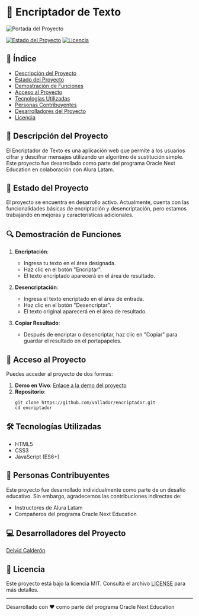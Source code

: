 # 🔐 Encriptador de Texto

![Portada del Proyecto](https://via.placeholder.com/800x400?text=Encriptador+de+Texto)

[![Estado del Proyecto](https://img.shields.io/badge/Estado-En%20Desarrollo-yellow)](https://github.com/tuusuario/encriptador)
[![Licencia](https://img.shields.io/badge/Licencia-MIT-blue.svg)](https://opensource.org/licenses/MIT)

## 📑 Índice

- [Descripción del Proyecto](#descripción-del-proyecto)
- [Estado del Proyecto](#estado-del-proyecto)
- [Demostración de Funciones](#demostración-de-funciones)
- [Acceso al Proyecto](#acceso-al-proyecto)
- [Tecnologías Utilizadas](#tecnologías-utilizadas)
- [Personas Contribuyentes](#personas-contribuyentes)
- [Desarrolladores del Proyecto](#desarrolladores-del-proyecto)
- [Licencia](#licencia)

## 📝 Descripción del Proyecto

El Encriptador de Texto es una aplicación web que permite a los usuarios cifrar y descifrar mensajes utilizando un algoritmo de sustitución simple. Este proyecto fue desarrollado como parte del programa Oracle Next Education en colaboración con Alura Latam.

## 🚦 Estado del Proyecto

El proyecto se encuentra en desarrollo activo. Actualmente, cuenta con las funcionalidades básicas de encriptación y desencriptación, pero estamos trabajando en mejoras y características adicionales.

## 🔍 Demostración de Funciones

1. **Encriptación**: 
   - Ingresa tu texto en el área designada.
   - Haz clic en el botón "Encriptar".
   - El texto encriptado aparecerá en el área de resultado.

2. **Desencriptación**:
   - Ingresa el texto encriptado en el área de entrada.
   - Haz clic en el botón "Desencriptar".
   - El texto original aparecerá en el área de resultado.

3. **Copiar Resultado**:
   - Después de encriptar o desencriptar, haz clic en "Copiar" para guardar el resultado en el portapapeles.

## 🔗 Acceso al Proyecto

Puedes acceder al proyecto de dos formas:

1. **Demo en Vivo**: [Enlace a la demo del proyecto](https://vallador.github.io/encriptador)
2. **Repositorio**: 
   ```
   git clone https://github.com/vallador/encriptador.git
   cd encriptador
   ```

## 🛠 Tecnologías Utilizadas

- HTML5
- CSS3
- JavaScript (ES6+)

## 👥 Personas Contribuyentes

Este proyecto fue desarrollado individualmente como parte de un desafío educativo. Sin embargo, agradecemos las contribuciones indirectas de:

- Instructores de Alura Latam
- Compañeros del programa Oracle Next Education

## 💻 Desarrolladores del Proyecto

[Deivid Calderón](https://github.com/vallador)

## 📄 Licencia

Este proyecto está bajo la licencia MIT. Consulta el archivo [LICENSE](LICENSE) para más detalles.

---

Desarrollado con ❤️ como parte del programa Oracle Next Education
